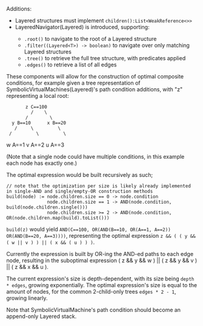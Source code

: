 Additions:
- Layered structures must implement `children():List<WeakReference<>>`
- LayeredNavigator(Layered<T>) is introduced, supporting:
  - `.root()` to navigate to the root of a Layered structure
  - `.filter((Layered<T>) -> boolean)` to navigate over only matching Layered structures
  - `.tree()` to retrieve the full tree structure, with predicates applied
  - `.edges()` to retrieve a list of all edges

These components will allow for the construction of optimal composite conditions, for example given a tree representation
of SymbolicVirtualMachines(Layered)'s path condition additions, with "z" representing a local root:

           z C==100
             /    \
           /        \
      y B==10      x B==20
       /     \         \
     /         \         \
  w A==1      v A==2     u A==3

(Note that a single node could have multiple conditions, in this example each node has exactly one.)

The optimal expression would be built recursively as such;

    // note that the optimization per size is likely already implemented in single-AND and single/empty-OR construction methods
    build(node) := node.children.size == 0 -> node.condition
                   node.children.size == 1 -> AND(node.condition, build(node.children.single()))
                   node.children.size >= 2 -> AND(node.condition, OR(node.children.map(build).toList()))

`build(z)` would yield `AND(C==100, OR(AND(B==10, OR(A==1, A==2)) OR(AND(B==20, A==3))))`, representing
the optimal expression `z && ( ( y && ( w || v ) ) || ( x && ( u ) ) )`.

Currently the expression is built by OR-ing the AND-ed paths to each edge node, resulting
in the suboptimal expression ( z && y && w ) || ( z && y && v ) || ( z && x && u ).

The current expression's size is depth-dependent, with its size being `depth * edges`, growing exponentially.
The optimal expression's size is equal to the amount of nodes, for the common 2-child-only trees `edges * 2 - 1`, growing linearly.

Note that SymbolicVirtualMachine's path condition should become an append-only Layered stack.

